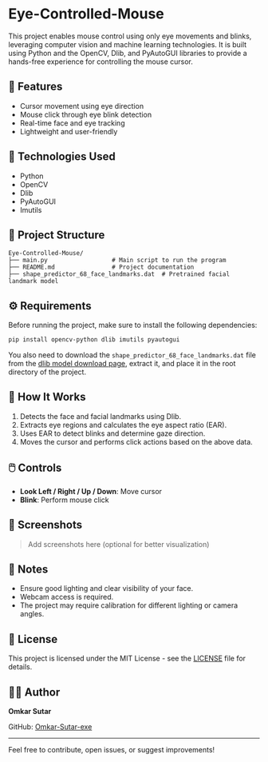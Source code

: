 # Eye-Controlled-Mouse

This project enables mouse control using only eye movements and blinks, leveraging computer vision and machine learning technologies. It is built using Python and the OpenCV, Dlib, and PyAutoGUI libraries to provide a hands-free experience for controlling the mouse cursor.

## 🚀 Features

- Cursor movement using eye direction
- Mouse click through eye blink detection
- Real-time face and eye tracking
- Lightweight and user-friendly

## 🧠 Technologies Used

- Python
- OpenCV
- Dlib
- PyAutoGUI
- Imutils

## 📂 Project Structure

```
Eye-Controlled-Mouse/
├── main.py                  # Main script to run the program
├── README.md                # Project documentation
├── shape_predictor_68_face_landmarks.dat  # Pretrained facial landmark model
```

## ⚙️ Requirements

Before running the project, make sure to install the following dependencies:

```bash
pip install opencv-python dlib imutils pyautogui
```

You also need to download the `shape_predictor_68_face_landmarks.dat` file from the [dlib model download page](http://dlib.net/files/shape_predictor_68_face_landmarks.dat.bz2), extract it, and place it in the root directory of the project.

## 🧪 How It Works

1. Detects the face and facial landmarks using Dlib.
2. Extracts eye regions and calculates the eye aspect ratio (EAR).
3. Uses EAR to detect blinks and determine gaze direction.
4. Moves the cursor and performs click actions based on the above data.

## 🖱️ Controls

- **Look Left / Right / Up / Down**: Move cursor
- **Blink**: Perform mouse click

## 📸 Screenshots

> Add screenshots here (optional for better visualization)

## 📌 Notes

- Ensure good lighting and clear visibility of your face.
- Webcam access is required.
- The project may require calibration for different lighting or camera angles.

## 📄 License

This project is licensed under the MIT License - see the [LICENSE](LICENSE) file for details.

## 🙋‍♂️ Author

**Omkar Sutar**

GitHub: [Omkar-Sutar-exe](https://github.com/Omkar-Sutar-exe)

---

Feel free to contribute, open issues, or suggest improvements!

